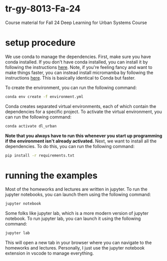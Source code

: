 # tr-gy-8013-Fa-24
Course material for Fall 24 Deep Learning for Urban Systems Course

# setup procedure
We use conda to manage the dependencies. First, make sure you have conda installed. If you don't have conda installed, you can install it by following the instructions [here](https://docs.conda.io/projects/conda/en/latest/user-guide/install/index.html). Note, if you're feeling fancy and want to make things faster, you can instead install micromamba by following the instructions [here](https://mamba.readthedocs.io/en/latest/user_guide/micromamba.html). This is basically identical to Conda but faster.

To create the environment, you can run the following command:
```bash
conda env create -f environment.yml
```
Conda creates separated virtual environments, each of which contain the dependencies for a specific project. To activate the virtual environment, you can run the following command:
```bash
conda activate dl_urban
```
**Note that you always have to run this whenever you start up programming if the environment isn't already activated.**
Next, we want to install all the dependencies. To do this, you can run the following command:
```bash
pip install -r requirements.txt
```

# running the examples
Most of the homeworks and lectures are written in jupyter. To run the jupyter notebooks, you can launch them using the following command:
```bash
jupyter notebook
```
Some folks like jupyter lab, which is a more modern version of jupyter notebook. To run jupyter lab, you can launch it using the following command:
```bash
jupyter lab
```
This will open a new tab in your browser where you can navigate to the homeworks and lectures. Personally, I just use the jupyter notebook extension in vscode to manage everything. 

